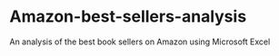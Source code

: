 # Amazon-best-sellers-analysis
An analysis of the best book sellers on Amazon using Microsoft Excel
